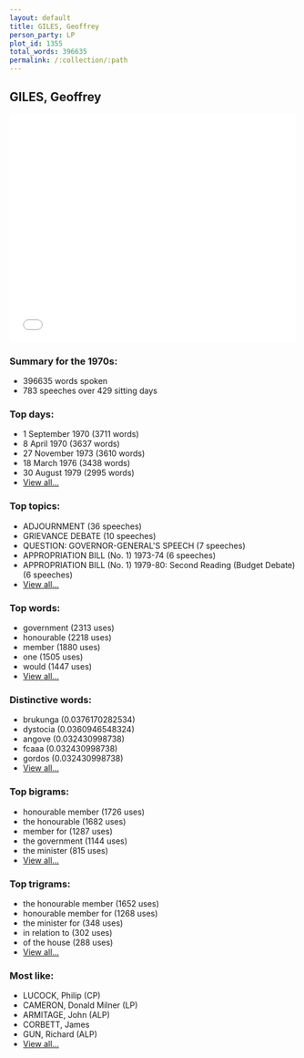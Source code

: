 ```yaml
---
layout: default
title: GILES, Geoffrey
person_party: LP
plot_id: 1355
total_words: 396635
permalink: /:collection/:path
---
```


## GILES, Geoffrey

<iframe width="100%" height="400" frameborder="0" scrolling="no" src="//plot.ly/~wragge/1355.embed"></iframe>


### Summary for the 1970s:

* 396635 words spoken
* 783 speeches over 429 sitting days


### Top days:

* 1 September 1970 (3711 words)
* 8 April 1970 (3637 words)
* 27 November 1973 (3610 words)
* 18 March 1976 (3438 words)
* 30 August 1979 (2995 words)
* [View all...](days/)


### Top topics:

* ADJOURNMENT (36 speeches)
* GRIEVANCE DEBATE (10 speeches)
* QUESTION: GOVERNOR-GENERAL'S SPEECH (7 speeches)
* APPROPRIATION BILL (No. 1) 1973-74 (6 speeches)
* APPROPRIATION BILL (No. 1) 1979-80: Second Reading (Budget Debate) (6 speeches)
* [View all...](topics/)


### Top words:

* government (2313 uses)
* honourable (2218 uses)
* member (1880 uses)
* one (1505 uses)
* would (1447 uses)
* [View all...](words/)


### Distinctive words:

* brukunga (0.0376170282534)
* dystocia (0.0360946548324)
* angove (0.032430998738)
* fcaaa (0.032430998738)
* gordos (0.032430998738)
* [View all...](sig_words/)


### Top bigrams:

* honourable member (1726 uses)
* the honourable (1682 uses)
* member for (1287 uses)
* the government (1144 uses)
* the minister (815 uses)
* [View all...](bigrams/)


### Top trigrams:

* the honourable member (1652 uses)
* honourable member for (1268 uses)
* the minister for (348 uses)
* in relation to (302 uses)
* of the house (288 uses)
* [View all...](trigrams/)


### Most like:

* LUCOCK, Philip (CP)
* CAMERON, Donald Milner (LP)
* ARMITAGE, John (ALP)
* CORBETT, James 
* GUN, Richard (ALP)
* [View all...](similarities/)
